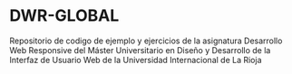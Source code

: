 # DWR-GLOBAL
Repositorio de codigo de ejemplo y ejercicios de la asignatura Desarrollo Web Responsive del Máster Universitario en Diseño y Desarrollo de la Interfaz de Usuario Web de la Universidad Internacional de La Rioja
